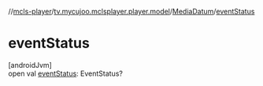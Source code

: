 //[mcls-player](../../../index.md)/[tv.mycujoo.mclsplayer.player.model](../index.md)/[MediaDatum](index.md)/[eventStatus](event-status.md)

# eventStatus

[androidJvm]\
open val [eventStatus](event-status.md): EventStatus?
